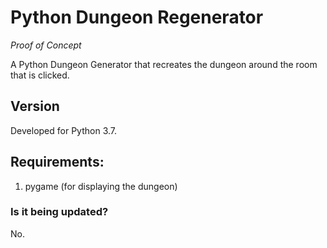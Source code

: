 # Python Dungeon Regenerator

*Proof of Concept*

A Python Dungeon Generator that recreates the dungeon around the room that is clicked.

## Version
Developed for Python 3.7.

## Requirements:
1. pygame (for displaying the dungeon)

### Is it being updated?
No.
